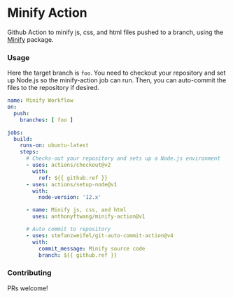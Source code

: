 # Minify Action
Github Action to minify js, css, and html files pushed to a branch, using the [Minify](https://github.com/coderaiser/minify) package.
### Usage
Here the target branch is `foo`. You need to checkout your repository and set up Node.js so the minify-action job can run. Then, you can auto-commit the files to the repository if desired.
```yaml
name: Minify Workflow
on:
  push:
    branches: [ foo ]

jobs:
  build:
    runs-on: ubuntu-latest
    steps:
      # Checks-out your repository and sets up a Node.js environment
      - uses: actions/checkout@v2
        with:
          ref: ${{ github.ref }}
      - uses: actions/setup-node@v1
        with:
          node-version: '12.x'

      - name: Minify js, css, and html
        uses: anthonyftwang/minify-action@v1

      # Auto commit to repository
      - uses: stefanzweifel/git-auto-commit-action@v4
        with:
          commit_message: Minify source code
          branch: ${{ github.ref }}
```
### Contributing
PRs welcome!
